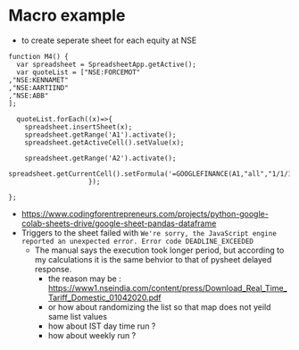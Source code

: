 # Macro example

* to create seperate sheet for each equity at NSE
```
function M4() {
  var spreadsheet = SpreadsheetApp.getActive();
  var quoteList = ["NSE:FORCEMOT"
,"NSE:KENNAMET"
,"NSE:AARTIIND"
,"NSE:ABB"
];
  
  quoteList.forEach((x)=>{
    spreadsheet.insertSheet(x);
    spreadsheet.getRange('A1').activate();
    spreadsheet.getActiveCell().setValue(x);
                    
    spreadsheet.getRange('A2').activate();
    spreadsheet.getCurrentCell().setFormula('=GOOGLEFINANCE(A1,"all","1/1/1994","6/3/2020","DAILY")');
                    });
  
};
```

* https://www.codingforentrepreneurs.com/projects/python-google-colab-sheets-drive/google-sheet-pandas-dataframe
* Triggers to the sheet failed with ```We're sorry, the JavaScript engine reported an unexpected error. Error code DEADLINE_EXCEEDED```
  * The manual says the execution took longer period, but according to my calculations it is the same behvior to that of pysheet delayed response.
    * the reason may be : https://www1.nseindia.com/content/press/Download_Real_Time_Tariff_Domestic_01042020.pdf
    * or how about randomizing the list so that map does not yeild same list values
    * how about IST day time run ?
    * how about weekly run ?
